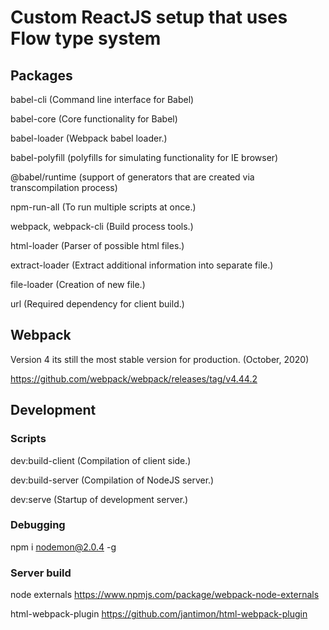 <h1>Custom ReactJS setup that uses Flow type system </h1>

## Packages

babel-cli (Command line interface for Babel)

babel-core (Core functionality for Babel)

babel-loader (Webpack babel loader.)

babel-polyfill (polyfills for simulating functionality for IE browser)

@babel/runtime (support of generators that are created via transcompilation process)

npm-run-all (To run multiple scripts at once.)

webpack, webpack-cli (Build process tools.)

html-loader (Parser of possible html files.)

extract-loader (Extract additional information into separate file.)

file-loader (Creation of new file.)

url (Required dependency for client build.)

## Webpack

<p>Version 4 its still the most stable version for production. (October, 2020)</p>

https://github.com/webpack/webpack/releases/tag/v4.44.2

## Development

### Scripts

dev:build-client (Compilation of client side.)

dev:build-server (Compilation of NodeJS server.)

dev:serve (Startup of development server.)

### Debugging

npm i nodemon@2.0.4 -g

### Server build

node externals
https://www.npmjs.com/package/webpack-node-externals

html-webpack-plugin
https://github.com/jantimon/html-webpack-plugin
